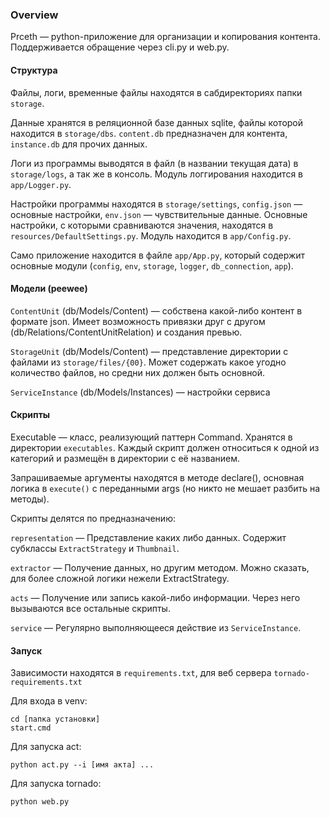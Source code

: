 ### Overview

Prceth — python-приложение для организации и копирования контента. Поддерживается обращение через cli.py и web.py.

#### Структура

Файлы, логи, временные файлы находятся в сабдиректориях папки `storage`.

Данные хранятся в реляционной базе данных sqlite, файлы которой находится в `storage/dbs`. `content.db` предназначен для контента, `instance.db` для прочих данных. 

Логи из программы выводятся в файл (в названии текущая дата) в `storage/logs`, а так же в консоль. Модуль логгирования находится в `app/Logger.py`.

Настройки программы находятся в `storage/settings`, `config.json` — основные настройки, `env.json` — чувствительные данные. Основные настройки, с которыми сравниваются значения, находятся в `resources/DefaultSettings.py`. Модуль находится в `app/Config.py`.

Само приложение находится в файле `app/App.py`, который содержит основные модули (`config`, `env`, `storage`, `logger`, `db_connection`, `app`).

#### Модели (peewee)

`ContentUnit` (db/Models/Content) — собствена какой-либо контент в формате json. Имеет возможность привязки друг с другом (db/Relations/ContentUnitRelation) и создания превью.

`StorageUnit` (db/Models/Content) — представление директории с файлами из `storage/files/{00}`. Может содержать какое угодно количество файлов, но средни них должен быть основной.

`ServiceInstance` (db/Models/Instances) — настройки сервиса

#### Скрипты

Executable — класс, реализующий паттерн Command. Хранятся в директории `executables`. Каждый скрипт должен относиться к одной из категорий и размещён в директории с её названием.

Запрашиваемые аргументы находятся в методе declare(), основная логика в `execute()` с переданными args (но никто не мешает разбить на методы).

Скрипты делятся по предназначению: 

`representation` — Представление каких либо данных. Содержит субклассы `ExtractStrategy` и `Thumbnail`.

`extractor` — Получение данных, но другим методом. Можно сказать, для более сложной логики нежели ExtractStrategy.

`acts` — Получение или запись какой-либо информации. Через него вызываются все остальные скрипты.

`service` — Регулярно выполняющееся действие из `ServiceInstance`.

#### Запуск

Зависимости находятся в `requirements.txt`, для веб сервера `tornado-requirements.txt`

Для входа в venv:

```
cd [папка установки]
start.cmd
```

Для запуска act:

```
python act.py --i [имя акта] ...
```

Для запуска tornado:

```
python web.py
```
